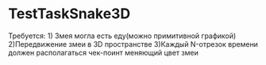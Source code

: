 # TestTaskSnake3D
Требуется: 1) Змея могла есть еду(можно примитивной графикой) 2)Передвижение змеи в 3D пространстве 3)Каждый N-отрезок времени  должен располагаться чек-поинт меняющий цвет змеи
